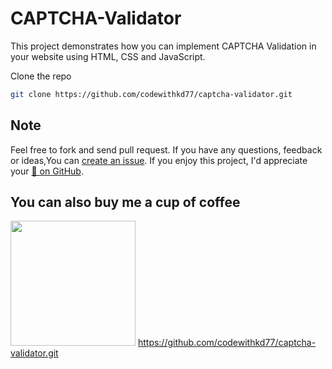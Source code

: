 # CAPTCHA-Validator
This project demonstrates how you can implement CAPTCHA Validation in your website using HTML, CSS and JavaScript.

Clone the repo
   ```sh
   git clone https://github.com/codewithkd77/captcha-validator.git
   ```

## Note
Feel free to fork and send pull request.
If you have any questions, feedback or ideas,You can [create an
issue](https://github.com/codewithkd77/captcha-validator/issues/new). If you enjoy this
project, I'd appreciate your [🌟 on GitHub](https://github.com/codewithkd77/captcha-validator/).   

## You can also buy me a cup of coffee   
<a href="https://buymeacoffee.com/codewithkd77"><img src="https://cdn.buymeacoffee.com/buttons/v2/default-yellow.png" width=200px></a>
https://github.com/codewithkd77/captcha-validator.git
